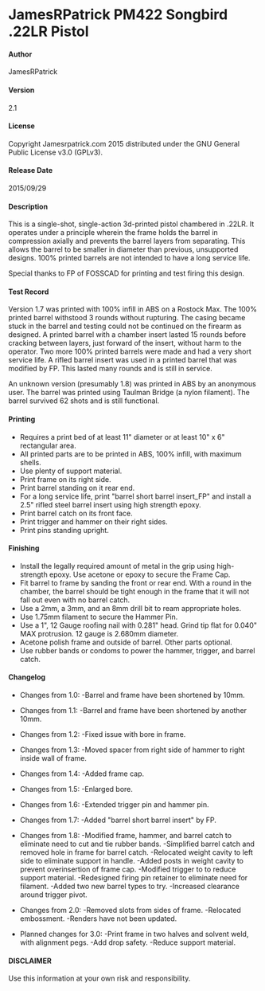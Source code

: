 # JamesRPatrick PM422 Songbird .22LR Pistol

#### Author
JamesRPatrick

#### Version
2.1

#### License
Copyright Jamesrpatrick.com 2015 distributed under the GNU General Public License v3.0 (GPLv3). 

#### Release Date
2015/09/29

#### Description
This is a single-shot, single-action 3d-printed pistol chambered in .22LR. It operates under a principle wherein the frame holds the barrel in compression axially and prevents the barrel layers from separating. This allows the barrel to be smaller in diameter than previous, unsupported designs. 100% printed barrels are not intended to have a long service life.

Special thanks to FP of FOSSCAD for printing and test firing this design.

#### Test Record
Version 1.7 was printed with 100% infill in ABS on a Rostock Max. The 100% printed barrel withstood 3 rounds without rupturing. The casing became stuck in the barrel and testing could not be continued on the firearm as designed. A printed barrel with a chamber insert lasted 15 rounds before cracking between layers, just forward of the insert, without harm to the operator. Two more 100% printed barrels were made and had a very short service life. A rifled barrel insert was used in a printed barrel that was modified by FP. This lasted many rounds and is still in service.

An unknown version (presumably 1.8) was printed in ABS by an anonymous user. The barrel was printed using Taulman Bridge (a nylon filament). The barrel survived 62 shots and is still functional.

#### Printing
* Requires a print bed of at least 11" diameter or at least 10" x 6" rectangular area.
* All printed parts are to be printed in ABS, 100% infill, with maximum shells.
* Use plenty of support material.
* Print frame on its right side.
* Print barrel standing on it rear end. 
* For a long service life, print "barrel short barrel insert_FP" and install a 2.5" rifled steel barrel insert using high strength epoxy.
* Print barrel catch on its front face.
* Print trigger and hammer on their right sides.
* Print pins standing upright. 

#### Finishing
* Install the legally required amount of metal in the grip using high-strength epoxy. Use acetone or epoxy to secure the Frame Cap.
* Fit barrel to frame by sanding the front or rear end. With a round in the chamber, the barrel should be tight enough in the frame that it will not fall out even with no barrel catch.
* Use a 2mm, a 3mm, and an 8mm drill bit to ream appropriate holes.
* Use 1.75mm filament to secure the Hammer Pin. 
* Use a 1", 12 Gauge roofing nail with 0.281" head. Grind tip flat for 0.040" MAX protrusion. 12 gauge is 2.680mm diameter.
* Acetone polish frame and outside of barrel. Other parts optional. 
* Use rubber bands or condoms to power the hammer, trigger, and barrel catch.

#### Changelog
* Changes from 1.0:
-Barrel and frame have been shortened by 10mm.

* Changes from 1.1:
-Barrel and frame have been shortened by another 10mm.

* Changes from 1.2:
-Fixed issue with bore in frame.

* Changes from 1.3:
-Moved spacer from right side of hammer to right inside wall of frame.

* Changes from 1.4:
-Added frame cap.

* Changes from 1.5:
-Enlarged bore.

* Changes from 1.6:
-Extended trigger pin and hammer pin.

* Changes from 1.7:
-Added "barrel short barrel insert" by FP.

* Changes from 1.8:
-Modified frame, hammer, and barrel catch to eliminate need to cut and tie rubber bands.
-Simplified barrel catch and removed hole in frame for barrel catch.
-Relocated weight cavity to left side to eliminate support in handle.
-Added posts in weight cavity to prevent overinsertion of frame cap.
-Modified trigger to to reduce support material.
-Redesigned firing pin retainer to eliminate need for filament.
-Added two new barrel types to try.
-Increased clearance around trigger pivot.

* Changes from 2.0:
-Removed slots from sides of frame.
-Relocated embossment.
-Renders have not been updated.

* Planned changes for 3.0:
-Print frame in two halves and solvent weld, with alignment pegs.
-Add drop safety.
-Reduce support material.

#### DISCLAIMER
Use this information at your own risk and responsibility.
